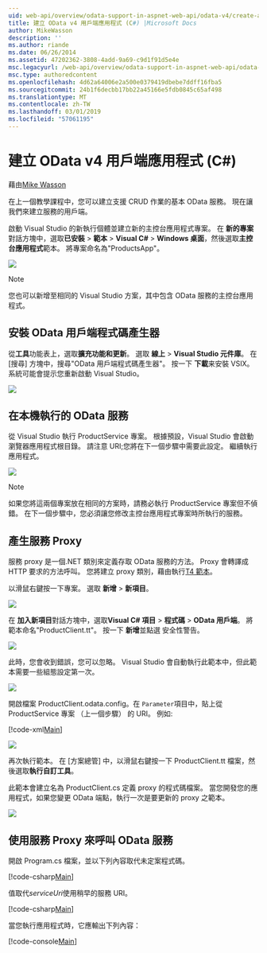 ```yaml
---
uid: web-api/overview/odata-support-in-aspnet-web-api/odata-v4/create-an-odata-v4-client-app
title: 建立 OData v4 用戶端應用程式 (C#) |Microsoft Docs
author: MikeWasson
description: ''
ms.author: riande
ms.date: 06/26/2014
ms.assetid: 47202362-3808-4add-9a69-c9d1f91d5e4e
msc.legacyurl: /web-api/overview/odata-support-in-aspnet-web-api/odata-v4/create-an-odata-v4-client-app
msc.type: authoredcontent
ms.openlocfilehash: 4d62a64006e2a500e0379419dbebe7ddff16fba5
ms.sourcegitcommit: 24b1f6decbb17bb22a45166e5fdb0845c65af498
ms.translationtype: MT
ms.contentlocale: zh-TW
ms.lasthandoff: 03/01/2019
ms.locfileid: "57061195"
---
```

<a name="create-an-odata-v4-client-app-c"></a>建立 OData v4 用戶端應用程式 (C#)
====================
藉由[Mike Wasson](https://github.com/MikeWasson)

在上一個教學課程中，您可以建立支援 CRUD 作業的基本 OData 服務。 現在讓我們來建立服務的用戶端。

啟動 Visual Studio 的新執行個體並建立新的主控台應用程式專案。 在 **新的專案**對話方塊中，選取**已安裝** &gt; **範本** &gt; **Visual C#** &gt; **Windows 桌面**，然後選取**主控台應用程式**範本。 將專案命名為&quot;ProductsApp&quot;。

![](create-an-odata-v4-client-app/_static/image1.png)

> [!NOTE]
> 您也可以新增至相同的 Visual Studio 方案，其中包含 OData 服務的主控台應用程式。


## <a name="install-the-odata-client-code-generator"></a>安裝 OData 用戶端程式碼產生器

從**工具**功能表上，選取**擴充功能和更新**。 選取 **線上** &gt; **Visual Studio 元件庫**。 在 [搜尋] 方塊中，搜尋&quot;OData 用戶端程式碼產生器&quot;。 按一下 **下載**来安裝 VSIX。 系統可能會提示您重新啟動 Visual Studio。

[![](create-an-odata-v4-client-app/_static/image3.png)](create-an-odata-v4-client-app/_static/image2.png)

## <a name="run-the-odata-service-locally"></a>在本機執行的 OData 服務

從 Visual Studio 執行 ProductService 專案。 根據預設，Visual Studio 會啟動瀏覽器應用程式根目錄。 請注意 URI;您將在下一個步驟中需要此設定。 繼續執行應用程式。

![](create-an-odata-v4-client-app/_static/image4.png)

> [!NOTE]
> 如果您將這兩個專案放在相同的方案時，請務必執行 ProductService 專案但不偵錯。 在下一個步驟中，您必須讓您修改主控台應用程式專案時所執行的服務。


## <a name="generate-the-service-proxy"></a>產生服務 Proxy

服務 proxy 是一個.NET 類別來定義存取 OData 服務的方法。 Proxy 會轉譯成 HTTP 要求的方法呼叫。 您將建立 proxy 類別，藉由執行[T4 範本](https://msdn.microsoft.com/library/bb126445.aspx)。

以滑鼠右鍵按一下專案。 選取 **新增** &gt; **新項目**。

![](create-an-odata-v4-client-app/_static/image5.png)

在 **加入新項目**對話方塊中，選取**Visual C# 項目** &gt; **程式碼** &gt; **OData 用戶端**。 將範本命名&quot;ProductClient.tt&quot;。 按一下 **新增**並點選 安全性警告。

[![](create-an-odata-v4-client-app/_static/image7.png)](create-an-odata-v4-client-app/_static/image6.png)

此時，您會收到錯誤，您可以忽略。 Visual Studio 會自動執行此範本中，但此範本需要一些組態設定第一次。

[![](create-an-odata-v4-client-app/_static/image9.png)](create-an-odata-v4-client-app/_static/image8.png)

開啟檔案 ProductClient.odata.config。在 `Parameter`項目中，貼上從 ProductService 專案 （上一個步驟） 的 URI。 例如: 

[!code-xml[Main](create-an-odata-v4-client-app/samples/sample1.xml)]

[![](create-an-odata-v4-client-app/_static/image11.png)](create-an-odata-v4-client-app/_static/image10.png)

再次執行範本。 在 [方案總管] 中，以滑鼠右鍵按一下 ProductClient.tt 檔案，然後選取**執行自訂工具**。

此範本會建立名為 ProductClient.cs 定義 proxy 的程式碼檔案。 當您開發您的應用程式，如果您變更 OData 端點，執行一次是要更新的 proxy 之範本。

![](create-an-odata-v4-client-app/_static/image12.png)

## <a name="use-the-service-proxy-to-call-the-odata-service"></a>使用服務 Proxy 來呼叫 OData 服務

開啟 Program.cs 檔案，並以下列內容取代未定案程式碼。

[!code-csharp[Main](create-an-odata-v4-client-app/samples/sample2.cs)]

值取代*serviceUri*使用稍早的服務 URI。

[!code-csharp[Main](create-an-odata-v4-client-app/samples/sample3.cs)]

當您執行應用程式時，它應輸出下列內容：

[!code-console[Main](create-an-odata-v4-client-app/samples/sample4.cmd)]
